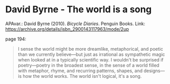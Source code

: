 # David Byrne - The world is a song

APAvar.: David Byrne (2010). *Bicycle Diaries*. Penguin Books.
Link: <https://archive.org/details/isbn_2900143117963/mode/2up>  

page 194:  

> I sense the world might be more dreamlike,  metaphorical, and poetic than we currently believe—but just as irrational as sympathetic magic when looked at in a typically scientific way. I wouldn't be surprised if poetry—poetry in the broadest sense, in the sense of a world filled with metaphor, rhyme, and recurring patterns, shapes, and designs—is how the world works. The world isn't logical, it's a song.

